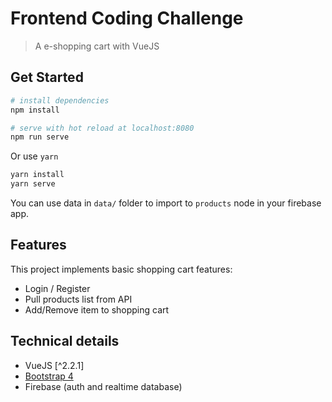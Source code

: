 # Frontend Coding Challenge

> A e-shopping cart with VueJS

## Get Started

```bash
# install dependencies
npm install

# serve with hot reload at localhost:8080
npm run serve
```

Or use `yarn`

```bash
yarn install
yarn serve
```

You can use data in `data/` folder to import to `products` node in your firebase app.

## Features

This project implements basic shopping cart features:

- Login / Register
- Pull products list from API
- Add/Remove item to shopping cart

## Technical details

- VueJS [^2.2.1]
- [Bootstrap 4](https://getbootstrap.com/)
- Firebase (auth and realtime database)
